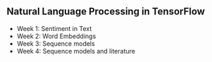 ## Natural Language Processing in TensorFlow

* Week 1: Sentiment in Text
* Week 2: Word Embeddings
* Week 3: Sequence models
* Week 4: Sequence models and literature
